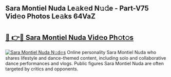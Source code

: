 ## Sara Montiel Nuda Le𝚊k𝚎d N𝚞𝚍e - Part-V75 Vid𝚎o Photos Le𝚊ks 64VaZ

# <h2><a href="http://fbdg06.evod.top/?m=Sara+Montiel+Nuda">🔗 👉🔴 Sara Montiel Nuda Vid𝚎o Ph𝚘t𝚘s</a></h2>

[![Sara Montiel Nuda N𝚞d𝚎s](https://i.imgur.com/8V9OHl7.gif)](http://fbdg06.evod.top/?m=Sara+Montiel+Nuda)
Online personality Sara Montiel Nuda who shares lifestyle and dance-themed content, including solo and collaborative dance performances and vlogs. Public figures Sara Montiel Nuda are often targeted by critics and opponents. 
